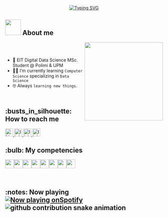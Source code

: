
<div align="center">
   <a href="https://git.io/typing-svg"><img src="https://readme-typing-svg.demolab.com?font=Impact&pause=1000&width=435&lines=Welcome+to+my+profile!!;Computer+Science+Student;May+the+force+be+with+you!" alt="Typing SVG" /></a>
</div>

## <picture><img src = "https://github.com/7oSkaaa/7oSkaaa/blob/main/Images/about_me.gif?raw=true" width = 50px></picture> About me

<picture> <img align="right" src="https://github.com/7oSkaaa/7oSkaaa/blob/main/Images/Right_Side.gif?raw=true" width = 250px></picture>

<br><br>
- :school: EIT Digital Data Science MSc. Student @ Polimi & UPM
- :student: I’m currently learning `Computer Science` specializing in `Data Science`
- :nerd_face: Always `learning new things`.
<br>

<h2>:busts_in_silhouette: How to reach me</h2>
<a href="https://www.instagram.com/alex_rougee/">
    <img alt="Link to my Instagram" src="https://img.shields.io/badge/Instagram-E4405F?style=for-the-badge&logo=instagram&logoColor=white" height="25px">
</a>
<a href="https://www.linkedin.com/in/alessandro-rossi-133a03237">
    <img alt="link to my LinkedIn" src="https://img.shields.io/badge/LinkedIn-0077B5?style=for-the-badge&logo=linkedin&logoColor=white" height="25px" />
</a>
</a>
<a href="mailto:alessandro.rossi.max@gmail.com">
    <img alt="link to send me an email" src="https://img.shields.io/badge/Gmail-D14836?style=for-the-badge&logo=gmail&logoColor=white" height="25px" />
</a>
<a href="https://t.me/alex_rouge">
    <img alt="link to my Telegram" src="https://img.shields.io/badge/Telegram-2CA5E0?style=for-the-badge&logo=telegram&logoColor=white" height="25px" />
</a>
</br>

<h2>:bulb: My competencies </h2>
<div style="display: flex;">
<img height="28px" src="https://img.shields.io/badge/java-%23ED8B00.svg?&style=for-the-badge&logo=java&logoColor=white"/>
<img height="28px" src="https://img.shields.io/badge/HTML5-E34F26?style=for-the-badge&logo=html5&logoColor=white"/>
<img height="28px" src="https://img.shields.io/badge/C-00599C?style=for-the-badge&logo=c&logoColor=white"/>
<img height="28px" src="https://img.shields.io/badge/python-3670A0?style=for-the-badge&logo=python&logoColor=ffdd54"/>
<img height="28px" src="https://img.shields.io/badge/MySQL-005C84?style=for-the-badge&logo=mysql&logoColor=white"/>
<img height="28px" src="https://img.shields.io/badge/PHP-777BB4?style=for-the-badge&logo=php&logoColor=white"/>
<img height="28px" src="https://img.shields.io/badge/Keras-D00000?style=for-the-badge&logo=Keras&logoColor=white"/>
<img height="28px" src="https://img.shields.io/badge/TensorFlow-FF6F00?style=for-the-badge&logo=TensorFlow&logoColor=white"/>
</div>
</br></br>

<h2>:notes: Now playing <!-- <a href="https://www.last.fm/user/carol-helo"><img alt="last song I've listened to" src="https://badges.lastfm.workers.dev/last-played?user=carol-helo&color=7E3ACE&logoColor=7E3ACE&label=Last+song+I've+listened+to"></a></h2>-->
</br>
<a href="https://open.spotify.com/user/31lnn6iv3gugv4kpc2mjusnwv7cq"><img src="https://spotify-now-playing-carol42.vercel.app/api/spotify" alt="Now playing onSpotify" ></a>




<img alt="github contribution snake animation" src="https://github.com/AlexRouge/AlexRouge/blob/output/github-contribution-grid-snake.svg">

